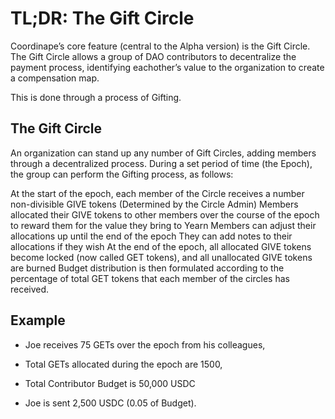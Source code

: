 # TL;DR: The Gift Circle

Coordinape’s core feature (central to the Alpha version) is the Gift Circle.  The Gift Circle allows a group of DAO contributors to decentralize the payment process, identifying eachother’s value to the organization to create a compensation map.

This is done through a process of Gifting.  

## The Gift Circle

An organization can stand up any number of Gift Circles, adding members through a decentralized process.  During a set period of time (the Epoch), the group can perform the Gifting process, as follows:

At the start of the epoch, each member of the Circle receives a number non-divisible GIVE tokens (Determined by the Circle Admin)
Members allocated their GIVE tokens to other members over the course of the epoch to reward them for the value they bring to Yearn
Members can adjust their allocations up until the end of the epoch
They can add notes to their allocations if they wish
At the end of the epoch, all allocated GIVE tokens become locked (now called GET tokens), and all unallocated GIVE tokens are burned
Budget distribution is then formulated according to the percentage of total GET tokens that each member of the circles has received.

## Example

* Joe receives 75 GETs over the epoch from his colleagues,
* Total GETs allocated during the epoch are 1500, 
* Total Contributor Budget is 50,000 USDC

* Joe is sent 2,500  USDC (0.05 of Budget).



